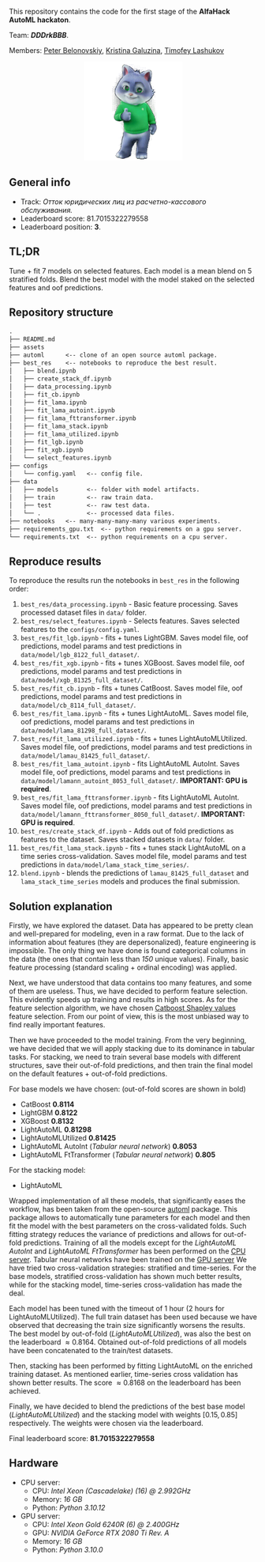 This repository contains the code for the first stage of the **AlfaHack AutoML hackaton**.

Team: ***DDDrkBBB***.

Members: [Peter Belonovskiy](https://github.com/BELONOVSKII), [Kristina Galuzina](https://github.com/galuzina-k), [Timofey Lashukov](https://github.com/M1croZavr)

<p align="center"><img src="assets/sber_kot.gif" width="200" height="200" /></p>

## General info
* Track: *Отток юридических лиц из расчетно-кассового обслуживания.*
* Leaderboard score: $81.7015322279558$
* Leaderboard position: **3**.


## TL;DR 
Tune + fit 7 models on selected features. Each model is a mean blend on 5 stratified folds. Blend the best model with the model staked on the selected features and oof predictions.

## Repository structure
```
.
├── README.md
├── assets
├── automl      <-- clone of an open source automl package.
├── best_res    <-- notebooks to reproduce the best result.
│   ├── blend.ipynb
│   ├── create_stack_df.ipynb
│   ├── data_processing.ipynb
│   ├── fit_cb.ipynb
│   ├── fit_lama.ipynb
│   ├── fit_lama_autoint.ipynb
│   ├── fit_lama_fttransformer.ipynb
│   ├── fit_lama_stack.ipynb
│   ├── fit_lama_utilized.ipynb
│   ├── fit_lgb.ipynb
│   ├── fit_xgb.ipynb
│   └── select_features.ipynb
├── configs
│   └── config.yaml   <-- config file.
├── data
│   ├── models        <-- folder with model artifacts.
│   ├── train         <-- raw train data.
│   ├── test          <-- raw test data.
│   └── .             <-- processed data files.
├── notebooks   <-- many-many-many-many various experiments.
├── requirements_gpu.txt  <-- python requirements on a gpu server.
└── requirements.txt  <-- python requirements on a cpu server.
```

## Reproduce results
To reproduce the results run the notebooks in `best_res` in the following order:
1. `best_res/data_processing.ipynb` - Basic feature processing. Saves processed dataset files in `data/` folder.
2. `best_res/select_features.ipynb` - Selects features. Saves selected features to the `configs/config.yaml`.
3. `best_res/fit_lgb.ipynb` - fits + tunes LightGBM. Saves model file, oof predictions, model params and test predictions in `data/model/lgb_8122_full_dataset/`.
4. `best_res/fit_xgb.ipynb` - fits + tunes XGBoost. Saves model file, oof predictions, model params and test predictions in `data/model/xgb_81325_full_dataset/`.
5. `best_res/fit_cb.ipynb` - fits + tunes CatBoost. Saves model file, oof predictions, model params and test predictions in `data/model/cb_8114_full_dataset/`.
6. `best_res/fit_lama.ipynb` - fits + tunes LightAutoML. Saves model file, oof predictions, model params and test predictions in `data/model/lama_81298_full_dataset/`.
7. `best_res/fit_lama_utilized.ipynb` - fits + tunes LightAutoMLUtilized. Saves model file, oof predictions, model params and test predictions in `data/model/lamau_81425_full_dataset/`.
8. `best_res/fit_lama_autoint.ipynb` - fits LightAutoML AutoInt. Saves model file, oof predictions, model params and test predictions in `data/model/lamann_autoint_8053_full_dataset/`. **IMPORTANT: GPU is required**.
9. `best_res/fit_lama_fttransformer.ipynb` - fits LightAutoML AutoInt. Saves model file, oof predictions, model params and test predictions in `data/model/lamann_fttransformer_8050_full_dataset/`. **IMPORTANT: GPU is required**.
10. `best_res/create_stack_df.ipynb` - Adds out of fold predictions as features to the dataset. Saves stacked datasets in `data/` folder.
11. `best_res/fit_lama_stack.ipynb` - fits + tunes stack LightAutoML on a time series cross-validation. Saves model file, model params and test predictions in `data/model/lama_stack_time_series/`.
12. `blend.ipynb` - blends the predictions of `lamau_81425_full_dataset` and `lama_stack_time_series` models and produces the final submission.

## Solution explanation
Firstly, we have explored the dataset. Data has appeared to be pretty clean and well-prepared for modeling, even in a raw format.
Due to the lack of information about features (they are depersonalized), feature engineering is impossible. The only thing we have done is found categorical columns in the data (the ones that contain less than *150* unique values).
Finally, basic feature processing (standard scaling + ordinal encoding) was applied.

Next, we have understood that data contains too many features, and some of them are useless.
Thus, we have decided to perform feature selection. This evidently speeds up training and results in high scores. As for the feature selection algorithm, we have chosen [Catboost Shapley values](https://catboost.ai/en/docs/concepts/shap-values?ysclid=m3fn2ebwpf967485278) feature selection.
From our point of view, this is the most unbiased way to find really important features.

Then we have proceeded to the model training. From the very beginning, we have decided that we will apply stacking due to its dominance in tabular tasks.
For stacking, we need to train several base models with different structures, save their out-of-fold predictions, and then train the final model on the default features + out-of-fold predictions.

For base models we have chosen: (out-of-fold scores are shown in bold)
* CatBoost **0.8114**
* LightGBM **0.8122**
* XGBoost **0.8132**
* LightAutoML **0.81298**
* LightAutoMLUtilized **0.81425**
* LightAutoML AutoInt (*Tabular neural network*) **0.8053**
* LightAutoML FtTransformer (*Tabular neural network*) **0.805**

For the stacking model:
* LightAutoML

Wrapped implementation of all these models, that significantly eases the workflow, has been taken from the open-source [automl](https://github.com/dertty/automl) package. This package allows to automatically tune parameters for each model and then fit the model with the best parameters on the cross-validated folds. Such fitting strategy reduces the variance of predictions and allows for out-of-fold predictions. Training of all the models except for the *LightAutoML AutoInt* and *LightAutoML FtTransformer* has been performed on the <ins>CPU server</ins>. Tabular neural networks have been trained on the <ins>GPU server</ins>
We have tried two cross-validation strategies: stratified and time-series. For the base models, stratified cross-validation has shown much better results, while for the stacking model, time-series cross-validation has made the deal.

Each model has been tuned with the timeout of 1 hour (2 hours for LightAutoMLUtilized). The full train dataset has been used because we have observed that decreasing the train size significantly worsens the results.
The best model by out-of-fold (*LightAutoMLUtilized*), was also the best on the leaderboard $\approx 0.8164$.
Obtained out-of-fold predictions of all models have been concatenated to the train/test datasets.

Then, stacking has been performed by fitting LightAutoML on the enriched training dataset. As mentioned earlier, time-series cross validation has shown better results. The score $\approx 0.8168$ on the leaderboard has been achieved.


Finally, we have decided to blend the predictions of the best base model (*LightAutoMLUtilized*) and the stacking model with weights $[0.15, 0.85]$ respectively. The weights were chosen via the leaderboard.

Final leaderboard score: $\mathbf{81.7015322279558}$


## Hardware
* CPU server:
    * CPU: *Intel Xeon (Cascadelake) (16) @ 2.992GHz*
    * Memory: *16 GB*
    * Python: *Python 3.10.12*
* GPU server:
    * CPU: *Intel Xeon Gold 6240R (6) @ 2.400GHz*
    * GPU: *NVIDIA GeForce RTX 2080 Ti Rev. A*
    * Memory: *16 GB*
    * Python: *Python 3.10.0*
